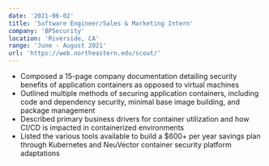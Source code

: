 ```yaml
---
date: '2021-06-02'
title: 'Software Engineer/Sales & Marketing Intern'
company: 'BPSecurity'
location: 'Riverside, CA'
range: 'June - August 2021'
url: 'https://web.northeastern.edu/scout/'
---
```


- Composed a 15-page company documentation detailing security benefits of application containers as opposed to virtual machines
- Outlined multiple methods of securing application containers, including code and dependency security, minimal base image building, and package management
- Described primary business drivers for container utilization and how CI/CD is impacted in containerized environments
- Listed the various tools available to build a $600+ per year savings plan through Kubernetes and NeuVector container security platform adaptations
